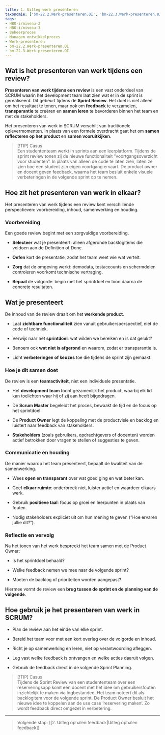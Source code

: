 ```yaml
---
title: 1. Uitleg werk presenteren
taxonomie: ['bm-22.2.Werk-presenteren.OI', 'bm-22.3.Werk-presenteren.OI']
tags:
- HBO-i/niveau-2
- HBO-i/niveau-3
- Beheerproces
- Managen ontwikkelproces
- Werk-presenteren
- bm-22.2.Werk-presenteren.OI
- bm-22.3.Werk-presenteren.OI
---
```

## Wat is het presenteren van werk tijdens een review?
**Presenteren van werk tijdens een review** is een vast onderdeel van SCRUM waarin het development team laat zien wat er in de sprint is gerealiseerd. Dit gebeurt tijdens de **Sprint Review**. Het doel is niet alleen om het resultaat te tonen, maar ook om **feedback** te verzamelen, **transparantie** te creëren en **samen leren** te bevorderen binnen het team en met de stakeholders.

Het presenteren van werk in SCRUM verschilt van traditionele oplevermomenten. In plaats van een formele overdracht gaat het om **samen reflecteren op het product** en **samen vooruitkijken**.

> [!TIP] Casus  
> Een studententeam werkt in sprints aan een leerplatform. Tijdens de sprint review tonen zij de nieuwe functionaliteit “voortgangsoverzicht voor studenten”. In plaats van alleen de code te laten zien, laten ze zien hoe een student zijn eigen voortgang ervaart. De product owner en docent geven feedback, waarna het team besluit enkele visuele verbeteringen in de volgende sprint op te nemen.

## Hoe zit het presenteren van werk in elkaar?
Het presenteren van werk tijdens een review kent verschillende perspectieven: voorbereiding, inhoud, samenwerking en houding.
### Voorbereiding
Een goede review begint met een zorgvuldige voorbereiding.
- **Selecteer** wat je presenteert: alleen afgeronde backlogitems die voldoen aan de Definition of Done.
    
- **Oefen** kort de presentatie, zodat het team weet wie wat vertelt.
    
- **Zorg** dat de omgeving werkt: demodata, testaccounts en schermdelen controleren voorkomt technische vertraging.
    
- **Bepaal** de volgorde: begin met het sprintdoel en toon daarna de concrete resultaten.
    
## Wat je presenteert
De inhoud van de review draait om het **werkende product**.

- Laat **zichtbare functionaliteit** zien vanuit gebruikersperspectief, niet de code of techniek.
    
- Verwijs naar het **sprintdoel**: wat wilden we bereiken en is dat gelukt?
    
- Benoem ook **wat niet is afgerond** en waarom, zodat er transparantie is.
    
- Licht **verbeteringen of keuzes** toe die tijdens de sprint zijn gemaakt.
    
### Hoe je dit samen doet
De review is een **teamactiviteit**, niet een individuele presentatie.

- Het **development team** toont gezamenlijk het product, waarbij elk lid kan toelichten waar hij of zij aan heeft bijgedragen.
    
- De **Scrum Master** begeleidt het proces, bewaakt de tijd en de focus op het sprintdoel.
    
- De **Product Owner** legt de koppeling met de productvisie en backlog en luistert naar feedback van stakeholders.
    
- **Stakeholders** (zoals gebruikers, opdrachtgevers of docenten) worden actief betrokken door vragen te stellen of suggesties te geven.
    
### Communicatie en houding
De manier waarop het team presenteert, bepaalt de kwaliteit van de samenwerking.

- Wees **open en transparant** over wat goed ging en wat beter kan.
    
- Geef **elkaar ruimte**: onderbreek niet, luister actief en waardeer elkaars werk.
    
- Gebruik **positieve taal**: focus op groei en leerpunten in plaats van fouten.
    
- Nodig stakeholders expliciet uit om hun mening te geven (“Hoe ervaren jullie dit?”).
    
### Reflectie en vervolg
Na het tonen van het werk bespreekt het team samen met de Product Owner:

- Is het sprintdoel behaald?
    
- Welke feedback nemen we mee naar de volgende sprint?
    
- Moeten de backlog of prioriteiten worden aangepast?
    

Hiermee vormt de review een **brug tussen de sprint en de planning van de volgende**.
## Hoe gebruik je het presenteren van werk in SCRUM?
- Plan de review aan het einde van elke sprint.
    
- Bereid het team voor met een kort overleg over de volgorde en inhoud.
    
- Richt je op samenwerking en leren, niet op verantwoording afleggen.
    
- Leg vast welke feedback is ontvangen en welke acties daaruit volgen.
    
- Gebruik de feedback direct in de volgende Sprint Planning.
    

> [!TIP] Casus  
> Tijdens de Sprint Review van een studententeam over een reserveringsapp komt een docent met het idee om gebruikersfouten inzichtelijk te maken via logbestanden. Het team noteert dit als backlogitem voor de volgende sprint. De Product Owner besluit het nieuwe idee te koppelen aan de use case ‘reservering maken’. Zo wordt feedback direct omgezet in verbetering.

---

> Volgende stap: [[2. Uitleg ophalen feedback|Uitleg ophalen feedback]]